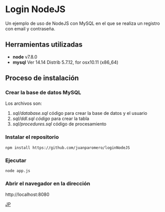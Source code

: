 # Login NodeJS
Un ejemplo de uso de NodeJS con MySQL en el que se realiza un registro con email y contraseña.

## Herramientas utilizadas
- **node** v7.8.0
- **mysql** Ver 14.14 Distrib 5.7.12, for osx10.11 (x86_64)

## Proceso de instalación
### Crear la base de datos MySQL
Los archivos son:
1. *sql/database.sql* código para crear la base de datos y el usuario
2. *sql/ddl.sql código* para crear la tabla
3. *sql/procedures.sql* código de procesamiento

### Instalar el repositorio
```
npm install https://github.com/juanparomero/loginNodeJS
```
### Ejecutar
```
node app.js
```
### Abrir el navegador en la dirección
http://localhost:8080

[JP](https://github.com/juanparomero)
